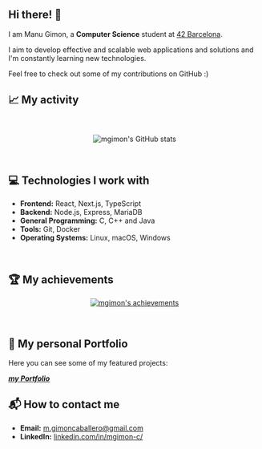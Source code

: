 ## Hi there! 👋

I am Manu Gimon, a **Computer Science** student at [42 Barcelona](https://www.42network.org/about-us/digital-credentials/).

I aim to develop effective and scalable web applications and solutions and I'm constantly learning new technologies.

Feel free to check out some of my contributions on GitHub :)

## 📈 My activity

<br>

<p align="center">
  <img src="https://github-readme-stats.vercel.app/api?username=mgimon&show_icons=true&theme=radical" alt="mgimon's GitHub stats" />
</p>

<br>

## 💻 Technologies I work with

- **Frontend:** React, Next.js, TypeScript
- **Backend:** Node.js, Express, MariaDB
- **General Programming:** C, C++ and Java
- **Tools:** Git, Docker
- **Operating Systems:** Linux, macOS, Windows

<br>

## 🏆 My achievements

<p align="center">
  <a href="https://github-profile-trophy.vercel.app/?username=mgimon&theme=dark_lover">
    <img src="https://github-profile-trophy.vercel.app/?username=mgimon&theme=dark_lover" alt="mgimon's achievements" />
  </a>
</p>

<br>

## 🚀 My personal Portfolio

Here you can see some of my featured projects:

[***my Portfolio***](https://mgimon.vercel.app)

## 📬 How to contact me

- **Email:** [m.gimoncaballero@gmail.com](mailto:m.gimoncaballero@gmail.com)
- **LinkedIn:** [linkedin.com/in/mgimon-c/](https://www.linkedin.com/in/mgimon-c/)


<br>



